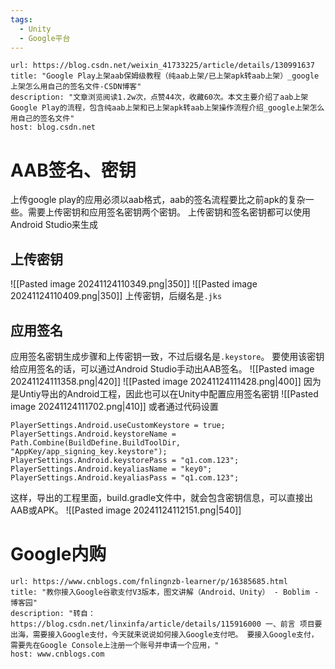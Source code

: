 ```yaml
---
tags:
  - Unity
  - Google平台
---
```


```cardlink
url: https://blog.csdn.net/weixin_41733225/article/details/130991637
title: "Google Play上架aab保姆级教程（纯aab上架/已上架apk转aab上架）_google上架怎么用自己的签名文件-CSDN博客"
description: "文章浏览阅读1.2w次，点赞44次，收藏60次。本文主要介绍了aab上架Google Play的流程，包含纯aab上架和已上架apk转aab上架操作流程介绍_google上架怎么用自己的签名文件"
host: blog.csdn.net
```

# AAB签名、密钥
上传google play的应用必须以aab格式，aab的签名流程要比之前apk的复杂一些。需要上传密钥和应用签名密钥两个密钥。
上传密钥和签名密钥都可以使用Android Studio来生成
## 上传密钥
![[Pasted image 20241124110349.png|350]]
![[Pasted image 20241124110409.png|350]]
上传密钥，后缀名是`.jks`
## 应用签名
应用签名密钥生成步骤和上传密钥一致，不过后缀名是`.keystore`。
要使用该密钥给应用签名的话，可以通过Android Studio手动出AAB签名。
![[Pasted image 20241124111358.png|420]]
![[Pasted image 20241124111428.png|400]]
因为是Untiy导出的Android工程，因此也可以在Unity中配置应用签名密钥
![[Pasted image 20241124111702.png|410]]
或者通过代码设置
```CSharp
PlayerSettings.Android.useCustomKeystore = true;  
PlayerSettings.Android.keystoreName = Path.Combine(BuildDefine.BuildToolDir, "AppKey/app_signing_key.keystore");  
PlayerSettings.Android.keystorePass = "q1.com.123";  
PlayerSettings.Android.keyaliasName = "key0";  
PlayerSettings.Android.keyaliasPass = "q1.com.123";  
```
这样，导出的工程里面，build.gradle文件中，就会包含密钥信息，可以直接出AAB或APK。
![[Pasted image 20241124112151.png|540]]
# Google内购

```cardlink
url: https://www.cnblogs.com/fnlingnzb-learner/p/16385685.html
title: "教你接入Google谷歌支付V3版本，图文讲解（Android、Unity） - Boblim - 博客园"
description: "转自：https://blog.csdn.net/linxinfa/article/details/115916000 一、前言 项目要出海，需要接入Google支付，今天就来说说如何接入Google支付吧。 要接入Google支付，需要先在Google Console上注册一个账号并申请一个应用，"
host: www.cnblogs.com
```

